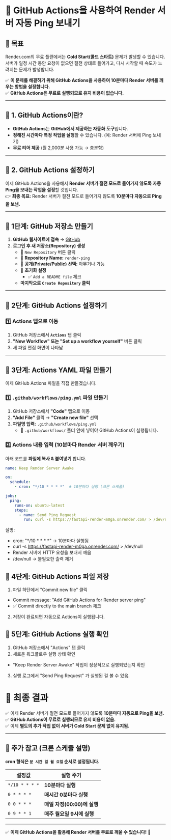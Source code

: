 # 🚀 GitHub Actions을 사용하여 Render 서버 자동 Ping 보내기

## 📌 목표
Render.com의 무료 플랜에서는 **Cold Start(콜드 스타트)** 문제가 발생할 수 있습니다.  
서버가 일정 시간 동안 요청이 없으면 절전 상태로 들어가고, 다시 시작할 때 속도가 느려지는 문제가 발생합니다.  

✅ **이 문제를 해결하기 위해 GitHub Actions을 사용하여 10분마다 Render 서버를 깨우는 방법을 설정합니다.**  
✅ **GitHub Actions은 무료로 실행되므로 유지 비용이 없습니다.**  

---

## 🔹 1. GitHub Actions이란?
- **GitHub Actions**는 **GitHub에서 제공하는 자동화 도구**입니다.
- **정해진 시간마다 특정 작업을 실행**할 수 있습니다. (예: Render 서버에 Ping 보내기)
- **무료 티어 제공** (월 2,000분 사용 가능 → 충분함)

---

## 🔹 2. GitHub Actions 설정하기
이제 GitHub Actions을 사용해서 **Render 서버가 절전 모드로 들어가지 않도록 자동 Ping을 보내는 작업을 설정**할 것입니다.  
👉 **최종 목표:** Render 서버가 절전 모드로 들어가지 않도록 **10분마다 자동으로 Ping을 보냄.**

---

## 📌 1단계: GitHub 저장소 만들기
1. **GitHub 웹사이트에 접속** → [GitHub](https://github.com)
2. **로그인 후 새 저장소(Repository) 생성**
   - 🔹 `New Repository` 버튼 클릭
   - 🔹 **Repository Name:** `render-ping`
   - 🔹 **공개(Private/Public) 선택:** 아무거나 가능
   - 🔹 **초기화 설정**
     - ✅ `Add a README file` 체크
   - **마지막으로 `Create Repository` 클릭**

---

## 📌 2단계: GitHub Actions 설정하기

### 1️⃣ Actions 탭으로 이동
1. GitHub 저장소에서 **`Actions`** 탭 클릭
2. **"New Workflow" 또는 "Set up a workflow yourself"** 버튼 클릭
3. 새 파일 편집 화면이 나타남

---

## 📌 3단계: Actions YAML 파일 만들기
이제 GitHub Actions 파일을 직접 만들겠습니다.

### 1️⃣ `.github/workflows/ping.yml` 파일 만들기
1. GitHub 저장소에서 **"Code"** 탭으로 이동
2. **"Add File"** 클릭 → **"Create new file"** 선택
3. **파일명 입력:** `.github/workflows/ping.yml`
   - 📌 `.github/workflows/` 폴더 안에 넣어야 GitHub Actions이 실행됩니다.

### 2️⃣ Actions 내용 입력 (10분마다 Render 서버 깨우기)
아래 코드를 **파일에 복사 & 붙여넣기** 합니다.

```yaml
name: Keep Render Server Awake

on:
  schedule:
    - cron: "*/10 * * * *"  # 10분마다 실행 (크론 스케줄)

jobs:
  ping:
    runs-on: ubuntu-latest
    steps:
      - name: Send Ping Request
        run: curl -s https://fastapi-render-m0ga.onrender.com/ > /dev/null
```
설명:
- cron: "*/10 * * * *" → 10분마다 실행됨
- curl -s https://fastapi-render-m0ga.onrender.com/ > /dev/null
- Render 서버에 HTTP 요청을 보내서 깨움
- /dev/null → 불필요한 출력 제거

## 📌 4단계: GitHub Actions 파일 저장
1. 파일 하단에서 "Commit new file" 클릭
- Commit message: "Add GitHub Actions for Render server ping"
- ✅ Commit directly to the main branch 체크
2. 저장이 완료되면 자동으로 Actions이 실행됩니다.

## 📌 5단계: GitHub Actions 실행 확인
1. GitHub 저장소에서 "Actions" 탭 클릭
2. 새로운 워크플로우 실행 상태 확인
- "Keep Render Server Awake" 작업이 정상적으로 실행되었는지 확인
3. 실행 로그에서 "Send Ping Request" 가 실행된 걸 볼 수 있음.

# 🚀 최종 결과

✅ 이제 Render 서버가 절전 모드로 들어가지 않도록 **10분마다 자동으로 Ping을 보냄.**  
✅ **GitHub Actions이 무료로 실행되므로 유지 비용이 없음.**  
✅ 이제 **별도의 추가 작업 없이 서버가 Cold Start 문제 없이 유지됨.**  

---

## 🔹 추가 참고 (크론 스케줄 설명)
**cron 형식은 `분 시간 일 월 요일` 순서로 설정됩니다.**

| 설정값         | 실행 주기 |
|--------------|---------|
| `*/10 * * * *` | **10분마다 실행** |
| `0 * * * *`   | **매시간 0분마다 실행** |
| `0 0 * * *`   | **매일 자정(00:00)에 실행** |
| `0 9 * * 1`   | **매주 월요일 9시에 실행** |

---

✅ **이제 GitHub Actions을 활용해 Render 서버를 무료로 깨울 수 있습니다!** 🚀  

  



